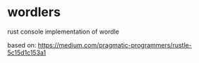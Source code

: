 # wordlers
rust console implementation of wordle


based on: https://medium.com/pragmatic-programmers/rustle-5c15d1c153a1